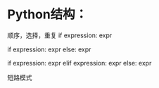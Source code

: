 # Python结构：
顺序，选择，重复
if expression:
	expr

if expression:
	expr
else:
	expr

if expression:
	expr
elif expression:
	expr
else:
	expr

短路模式


